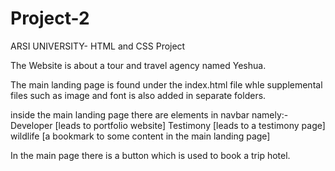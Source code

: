 # Project-2
ARSI UNIVERSITY- HTML and CSS Project


The Website is about a tour and travel agency named Yeshua.

The main landing page is found under the index.html file whle supplemental files such as image and font is also added in separate folders.

inside the main landing page there are elements in navbar namely:-       Developer [leads to portfolio website]
                                                                         Testimony [leads to a testimony page]
                                                                         wildlife  [a bookmark to some content in the main landing page]
                                                                         
In the main page there is a button which is used to book a trip hotel.
